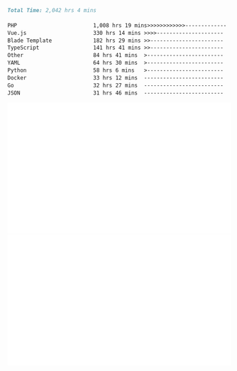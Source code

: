 <!--START_SECTION:waka-->

```markdown
Total Time: 2,042 hrs 4 mins

PHP                        1,008 hrs 19 mins>>>>>>>>>>>>-------------   47.41 %
Vue.js                     330 hrs 14 mins >>>>---------------------   15.53 %
Blade Template             182 hrs 29 mins >>-----------------------   08.58 %
TypeScript                 141 hrs 41 mins >>-----------------------   06.66 %
Other                      84 hrs 41 mins  >------------------------   03.98 %
YAML                       64 hrs 30 mins  >------------------------   03.03 %
Python                     58 hrs 6 mins   >------------------------   02.73 %
Docker                     33 hrs 12 mins  -------------------------   01.56 %
Go                         32 hrs 27 mins  -------------------------   01.53 %
JSON                       31 hrs 46 mins  -------------------------   01.49 %
```

<!--END_SECTION:waka-->
<p align="center">
    <img src="https://raw.githubusercontent.com/rjp2525/rjp2525/output/generated/overview.svg">
    <img src="https://raw.githubusercontent.com/rjp2525/rjp2525/output/generated/languages.svg">
</p>
